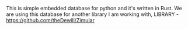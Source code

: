 This is simple embedded database for python and it's written in Rust. We are using this database for another library I am working with,
LIBRARY - https://github.com/theDewill/Zimular
